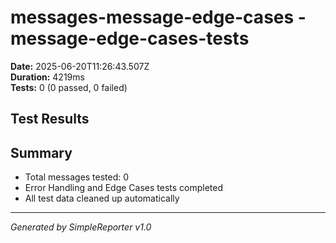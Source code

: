 # messages-message-edge-cases - message-edge-cases-tests

**Date:** 2025-06-20T11:26:43.507Z  
**Duration:** 4219ms  
**Tests:** 0 (0 passed, 0 failed)

## Test Results



## Summary

- Total messages tested: 0
- Error Handling and Edge Cases tests completed
- All test data cleaned up automatically

---
*Generated by SimpleReporter v1.0*
